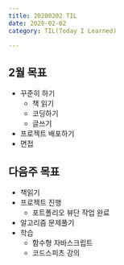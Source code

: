 ```yaml
---
title: 20200202 TIL
date: 2020-02-02
category: TIL(Today I Learned)

---
```


## 2월 목표

- 꾸준히 하기
  - 책 읽기
  - 코딩하기
  - 글쓰기
- 프로젝트 배포하기
- 면접


## 다음주 목표 

- 책읽기
- 프로젝트 진행
  - 포트폴리오 뷰단 작업 완료
- 알고리즘 문제풀기
- 학습
  - 함수형 자바스크립트
  - 코드스피츠 강의 